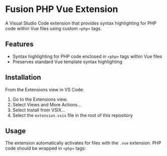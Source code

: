 # Fusion PHP Vue Extension

A Visual Studio Code extension that provides syntax highlighting for PHP code within Vue files using custom `<php>` tags.

## Features

- Syntax highlighting for PHP code enclosed in `<php>` tags within Vue files
- Preserves standard Vue template syntax highlighting

## Installation

From the Extensions view in VS Code:

1. Go to the Extensions view.
2. Select Views and More Actions...
3. Select Install from VSIX...
4. Select the `extension.vsix` file in the root of this repository

## Usage

The extension automatically activates for files with the `.vue` extension. PHP code should be wrapped in `<php>` tags:
